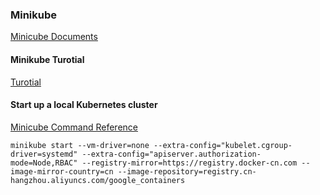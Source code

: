 ### Minikube
[Minicube Documents](https://kubernetes.io/docs/tasks/tools/install-minikube/)
#### Minikube Turotial
[Turotial](https://blog.csdn.net/qq_26819733/article/details/83591891)
#### Start up a local Kubernetes cluster
[Minicube Command Reference](https://github.com/kubernetes/minikube/issues/5860)
```
minikube start --vm-driver=none --extra-config="kubelet.cgroup-driver=systemd" --extra-config="apiserver.authorization-mode=Node,RBAC" --registry-mirror=https://registry.docker-cn.com --image-mirror-country=cn --image-repository=registry.cn-hangzhou.aliyuncs.com/google_containers
```
